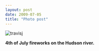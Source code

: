 ```yaml
---
layout: post
date: 2009-07-05
title: "Photo post"
---
```

![travisj](/images/90e5bd9d8f36bcff6af3a1f4759d35476db39a011819f046cb8978b7a24d066f.jpg)

<b>4th of July fireworks on the Hudson river.</b>